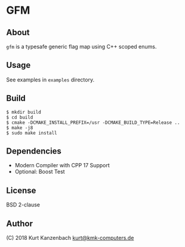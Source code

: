# GFM #

## About ##

`gfm` is a typesafe generic flag map using C++ scoped enums.

## Usage ##

See examples in `examples` directory.

## Build ##

    $ mkdir build
    $ cd build
    $ cmake -DCMAKE_INSTALL_PREFIX=/usr -DCMAKE_BUILD_TYPE=Release ..
    $ make -j8
    $ sudo make install

## Dependencies ##

- Modern Compiler with CPP 17 Support
- Optional: Boost Test

## License ##

BSD 2-clause

## Author

(C) 2018 Kurt Kanzenbach <kurt@kmk-computers.de>
